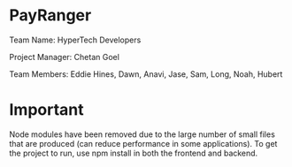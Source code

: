 # PayRanger
Team Name: HyperTech Developers 

Project Manager: Chetan Goel

Team Members: Eddie Hines, Dawn, Anavi, Jase, Sam, Long, Noah, Hubert

# Important
Node modules have been removed due to the large number of small files that are produced (can reduce performance in some applications). To get the project to run, use npm install in both the frontend and backend.
